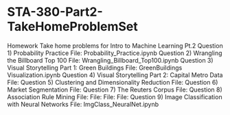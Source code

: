 # STA-380-Part2-TakeHomeProblemSet
 Homework Take home problems for Intro to Machine Learning Pt.2
 Question 1) Probability Practice
         File: Probability_Practice.ipynb
 Question 2) Wrangling the Billboard Top 100
         File: Wrangling_Billboard_Top100.ipynb
 Question 3) Visual Storytelling Part 1: Green Buildings
         File: GreenBuildings Visualization.ipynb
 Question 4) Visual Storytelling Part 2: Capital Metro Data
         File: 
 Question 5) Clustering and Dimensionality Reduction
         File:
 Question 6) Market Segmentation
         File:
 Question 7) The Reuters Corpus
         File:
 Question 8) Association Rule Mining
         File: 
         File:
         File:
         File:
 Question 9) Image Classification with Neural Networks
         File: ImgClass_NeuralNet.ipynb

